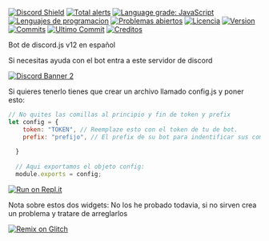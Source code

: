 [![Discord Shield](https://img.shields.io/discord/715708045560119297?label=Discord&logo=Discord&style=for-the-badge)](https://discord.gg/XvW9vaZ)   [![Total alerts](https://img.shields.io/lgtm/alerts/github/Monoverde888/ineptobot?style=for-the-badge)](https://lgtm.com/projects/g/Monoverde888/ineptobot/alerts/)
[![Language grade: JavaScript](https://img.shields.io/lgtm/grade/javascript/github/Monoverde888/ineptobot?style=for-the-badge)](https://lgtm.com/projects/g/Monoverde888/ineptobot/context:javascript)
[![Lenguajes de programacion](https://img.shields.io/github/languages/top/Monoverde888/ineptobot?style=for-the-badge)](https://github.com/Monoverde888/ineptobot)
[![Problemas abiertos](https://img.shields.io/github/issues-raw/Monoverde888/ineptobot?label=Problemas%20abiertos&style=for-the-badge)](https://github.com/Monoverde888/ineptobot/issues)
[![Licencia](https://img.shields.io/github/license/Monoverde888/ineptobot?label=Licencia&style=for-the-badge)](https://github.com/Monoverde888/ineptobot/blob/master/LICENSE)
[![Version](https://img.shields.io/github/v/release/Monoverde888/ineptobot?include_prereleases&label=Version&style=for-the-badge)](https://github.com/Monoverde888/ineptobot/releases)
[![Commits](https://img.shields.io/github/commit-activity/m/Monoverde888/ineptobot?label=Commits&logo=Github&style=for-the-badge)](https://github.com/Monoverde888/ineptobot/commits/master)
[![Ultimo Commit](https://img.shields.io/github/last-commit/Monoverde888/ineptobot?label=Ultimo%20Commit&style=for-the-badge)](https://github.com/Monoverde888/ineptobot/commits/master)
[![Creditos](https://img.shields.io/badge/Bot%20hecho%20por%20Monoverde%238888%20para%20-discord.js-green?style=for-the-badge&logo=discord)](https://www.npmjs.com/package/discord.js)







Bot de discord.js v12 en español

Si necesitas ayuda con el bot entra a este servidor de discord


[![Discord Banner 2](https://discordapp.com/api/guilds/715708045560119297/widget.png?style=banner2)](https://discord.gg/XvW9vaZ)


Si quieres tenerlo tienes que crear un archivo llamado config.js y poner esto:
```js
// No quites las comillas al principio y fin de token y prefix
let config = {
    token: "TOKEN", // Reemplaze esto con el token de tu de bot.
    prefix: "prefijo", // El prefix de su bot para indentificar sus comandos.
  
  }
  
  // Aqui exportamos el objeto config:
  module.exports = config;
  ```
  
  



[![Run on Repl.it](https://repl.it/badge/github/Monoverde888/ineptobot)](https://repl.it/github/Monoverde888/ineptobot)


Nota sobre estos dos widgets: No los he probado todavia, si no sirven crea un problema y tratare de arreglarlos


[![Remix on Glitch](https://cdn.glitch.com/2703baf2-b643-4da7-ab91-7ee2a2d00b5b%2Fremix-button.svg)](https://glitch.com/edit/#!/import/github/Monoverde888/ineptobot)



